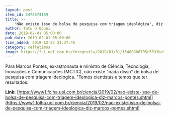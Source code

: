 ```yaml
---
layout: post
item_id: 2478674169
title: >-
    'Não existe isso de bolsa de pesquisa com triagem ideológica', diz Marcos Pontes
author: Tatu D'Oquei
date: 2019-02-01 05:00:00
pub_date: 2019-02-01 05:00:00
time_added: 2019-12-23 21:37:45
category: refletimos
image: https://f.i.uol.com.br/fotografia/2019/01/31/15489806705c5391be9d71d_1548980670_3x2_rt.jpg
---
```


Para Marcos Pontes, ex-astronauta e ministro de Ciência, Tecnologia, Inovações e Comunicações (MCTIC), não existe "nada disso" de bolsa de pesquisa com triagem ideológica. "Temos cientistas e temos que ter resultados.

**Link:** [https://www1.folha.uol.com.br/ciencia/2019/02/nao-existe-isso-de-bolsa-de-pesquisa-com-triagem-ideologica-diz-marcos-pontes.shtml](https://www1.folha.uol.com.br/ciencia/2019/02/nao-existe-isso-de-bolsa-de-pesquisa-com-triagem-ideologica-diz-marcos-pontes.shtml)

